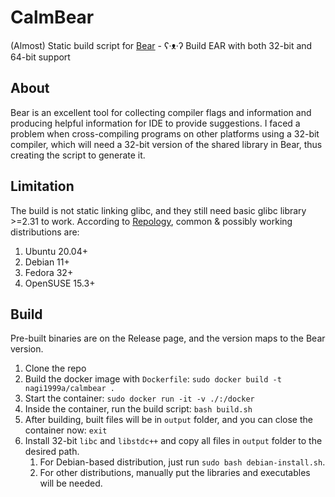 # CalmBear
(Almost) Static build script for [Bear](https://github.com/rizsotto/Bear) - ʕ·ᴥ·ʔ Build EAR with both 32-bit and 64-bit support

## About
Bear is an excellent tool for collecting compiler flags and information and producing helpful information for IDE to provide suggestions.
I faced a problem when cross-compiling programs on other platforms using a 32-bit compiler, which will need a 32-bit version of the shared library in Bear, thus creating the script to generate it.

## Limitation
The build is not static linking glibc, and they still need basic glibc library >=2.31 to work.
According to [Repology](https://repology.org/project/glibc/versions), common & possibly working distributions are:
1. Ubuntu 20.04+
2. Debian 11+
3. Fedora 32+
4. OpenSUSE 15.3+

## Build
Pre-built binaries are on the Release page, and the version maps to the Bear version.
1. Clone the repo
2. Build the docker image with `Dockerfile`: `sudo docker build -t nagi1999a/calmbear .`
3. Start the container: `sudo docker run -it -v ./:/docker`
4. Inside the container, run the build script: `bash build.sh`
5. After building, built files will be in `output` folder, and you can close the container now: `exit`
6. Install 32-bit `libc` and `libstdc++` and copy all files in `output` folder to the desired path.
   1. For Debian-based distribution, just run `sudo bash debian-install.sh`.
   2. For other distributions, manually put the libraries and executables will be needed.
